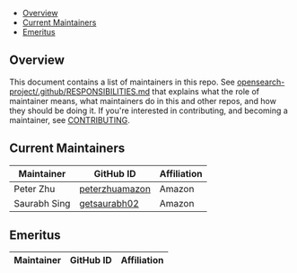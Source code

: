 - [Overview](#overview)
- [Current Maintainers](#current-maintainers)
- [Emeritus](#emeritus)

## Overview

This document contains a list of maintainers in this repo. See [opensearch-project/.github/RESPONSIBILITIES.md](https://github.com/opensearch-project/.github/blob/main/RESPONSIBILITIES.md#maintainer-responsibilities) that explains what the role of maintainer means, what maintainers do in this and other repos, and how they should be doing it. If you're interested in contributing, and becoming a maintainer, see [CONTRIBUTING](CONTRIBUTING.md).

## Current Maintainers

| Maintainer   | GitHub ID                                           | Affiliation |
| ------------ | --------------------------------------------------- | ----------- |
| Peter Zhu    | [peterzhuamazon](https://github.com/peterzhuamazon) | Amazon      |
| Saurabh Sing | [getsaurabh02](https://github.com/getsaurabh02)     | Amazon      |

## Emeritus

| Maintainer | GitHub ID | Affiliation |
| ---------- | --------- | ----------- |
